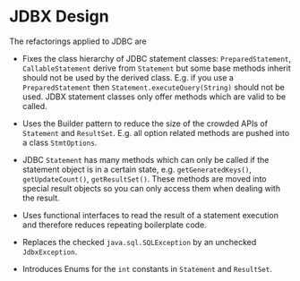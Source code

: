 # JDBX Design

The refactorings applied to JDBC are 

* Fixes the class hierarchy of JDBC statement classes: `PreparedStatement`, `CallableStatement` derive from `Statement` but 
some base methods inherit should not be used by the derived class. E.g. if you use a `PreparedStatement` then `Statement.executeQuery(String)` should not be used. JDBX statement classes only offer methods which are valid to be called.
	
* Uses the Builder pattern to reduce the size of the crowded APIs of `Statement` and `ResultSet`. E.g. all option related methods are pushed into a class `StmtOptions`.

* JDBC `Statement` has many methods which can only be called if the statement object is in a certain state, e.g. `getGeneratedKeys()`, `getUpdateCount()`, `getResultSet()`.
These methods are moved into special result objects so you can only access them when dealing with the result.     

* Uses functional interfaces to read the result of a statement execution and therefore reduces repeating boilerplate code.
	
* Replaces the checked `java.sql.SQLException` by an unchecked `JdbxException`. 

* Introduces Enums for the `int` constants in `Statement` and `ResultSet`. 
